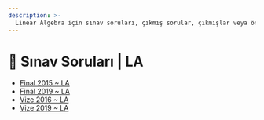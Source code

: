 ```yaml
---
description: >-
  Linear Algebra için sınav soruları, çıkmış sorular, çıkmışlar veya önceki senelerde çıkan sorular
---
```


# 📃 Sınav Soruları \| LA

<!--YPackage.YGitbookIntegration-tarafından-otomatik-oluşturulmuştur-->

- [Final 2015 ~ LA](Final%202015%20~%20LA.jpeg)
- [Final 2019 ~ LA](Final%202019%20~%20LA.pdf)
- [Vize 2016 ~ LA](Vize%202016%20~%20LA.jpeg)
- [Vize 2019 ~ LA](Vize%202019%20~%20LA.pdf)

<!--YPackage.YGitbookIntegration-tarafından-otomatik-oluşturulmuştur-->
